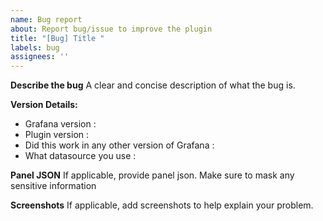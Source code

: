 ```yaml
---
name: Bug report
about: Report bug/issue to improve the plugin
title: "[Bug] Title "
labels: bug
assignees: ''
---
```


**Describe the bug**
A clear and concise description of what the bug is.

**Version Details:**
 - Grafana version : 
 - Plugin version :
 - Did this work in any other version of Grafana :
 - What datasource you use : 

**Panel JSON**
If applicable, provide panel json. Make sure to mask any sensitive information

**Screenshots**
If applicable, add screenshots to help explain your problem.
